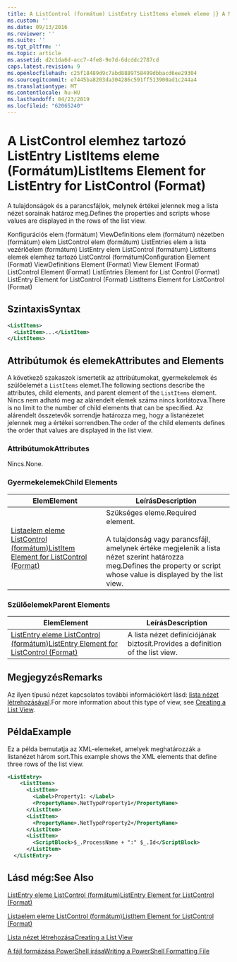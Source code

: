 ```yaml
---
title: A ListControl (formátum) ListEntry ListItems elemek eleme |} A Microsoft Docs
ms.custom: ''
ms.date: 09/13/2016
ms.reviewer: ''
ms.suite: ''
ms.tgt_pltfrm: ''
ms.topic: article
ms.assetid: d2c1da6d-acc7-4fe8-9e7d-6dcddc2787cd
caps.latest.revision: 9
ms.openlocfilehash: c25f18489d9c7abd8889758499dbbacd6ee29304
ms.sourcegitcommit: e7445ba8203da304286c591ff513900ad1c244a4
ms.translationtype: MT
ms.contentlocale: hu-HU
ms.lasthandoff: 04/23/2019
ms.locfileid: "62065240"
---
```

# <a name="listitems-element-for-listentry-for-listcontrol-format"></a><span data-ttu-id="0945f-102">A ListControl elemhez tartozó ListEntry ListItems eleme (Formátum)</span><span class="sxs-lookup"><span data-stu-id="0945f-102">ListItems Element for ListEntry for ListControl (Format)</span></span>

<span data-ttu-id="0945f-103">A tulajdonságok és a parancsfájlok, melynek értékei jelennek meg a lista nézet sorainak határoz meg.</span><span class="sxs-lookup"><span data-stu-id="0945f-103">Defines the properties and scripts whose values are displayed in the rows of the list view.</span></span>

<span data-ttu-id="0945f-104">Konfigurációs elem (formátum) ViewDefinitions elem (formátum) nézetben (formátum) elem ListControl elem (formátum) ListEntries elem a lista vezérlőelem (formátum) ListEntry elem ListControl (formátum) ListItems elemek elemhez tartozó ListControl (formátum)</span><span class="sxs-lookup"><span data-stu-id="0945f-104">Configuration Element (Format) ViewDefinitions Element (Format) View Element (Format) ListControl Element (Format) ListEntries Element for List Control (Format) ListEntry Element for ListControl (Format) ListItems Element for ListControl (Format)</span></span>

## <a name="syntax"></a><span data-ttu-id="0945f-105">Szintaxis</span><span class="sxs-lookup"><span data-stu-id="0945f-105">Syntax</span></span>

```xml
<ListItems>
  <ListItem>...</ListItem>
</ListItems>
```

## <a name="attributes-and-elements"></a><span data-ttu-id="0945f-106">Attribútumok és elemek</span><span class="sxs-lookup"><span data-stu-id="0945f-106">Attributes and Elements</span></span>

<span data-ttu-id="0945f-107">A következő szakaszok ismertetik az attribútumokat, gyermekelemek és szülőelemét a `ListItems` elemet.</span><span class="sxs-lookup"><span data-stu-id="0945f-107">The following sections describe the attributes, child elements, and parent element of the `ListItems` element.</span></span> <span data-ttu-id="0945f-108">Nincs nem adható meg az alárendelt elemek száma nincs korlátozva.</span><span class="sxs-lookup"><span data-stu-id="0945f-108">There is no limit to the number of child elements that can be specified.</span></span> <span data-ttu-id="0945f-109">Az alárendelt összetevők sorrendje határozza meg, hogy a listanézetet jelennek meg a értékei sorrendben.</span><span class="sxs-lookup"><span data-stu-id="0945f-109">The order of the child elements defines the order that values are displayed in the list view.</span></span>

### <a name="attributes"></a><span data-ttu-id="0945f-110">Attribútumok</span><span class="sxs-lookup"><span data-stu-id="0945f-110">Attributes</span></span>

<span data-ttu-id="0945f-111">Nincs.</span><span class="sxs-lookup"><span data-stu-id="0945f-111">None.</span></span>

### <a name="child-elements"></a><span data-ttu-id="0945f-112">Gyermekelemek</span><span class="sxs-lookup"><span data-stu-id="0945f-112">Child Elements</span></span>

|<span data-ttu-id="0945f-113">Elem</span><span class="sxs-lookup"><span data-stu-id="0945f-113">Element</span></span>|<span data-ttu-id="0945f-114">Leírás</span><span class="sxs-lookup"><span data-stu-id="0945f-114">Description</span></span>|
|-------------|-----------------|
|[<span data-ttu-id="0945f-115">Listaelem eleme ListControl (formátum)</span><span class="sxs-lookup"><span data-stu-id="0945f-115">ListItem Element for ListControl (Format)</span></span>](./listitem-element-for-listitems-for-listcontrol-format.md)|<span data-ttu-id="0945f-116">Szükséges eleme.</span><span class="sxs-lookup"><span data-stu-id="0945f-116">Required element.</span></span><br /><br /> <span data-ttu-id="0945f-117">A tulajdonság vagy parancsfájl, amelynek értéke megjelenik a lista nézet szerint határozza meg.</span><span class="sxs-lookup"><span data-stu-id="0945f-117">Defines the property or script whose value is displayed by the list view.</span></span>|

### <a name="parent-elements"></a><span data-ttu-id="0945f-118">Szülőelemek</span><span class="sxs-lookup"><span data-stu-id="0945f-118">Parent Elements</span></span>

|<span data-ttu-id="0945f-119">Elem</span><span class="sxs-lookup"><span data-stu-id="0945f-119">Element</span></span>|<span data-ttu-id="0945f-120">Leírás</span><span class="sxs-lookup"><span data-stu-id="0945f-120">Description</span></span>|
|-------------|-----------------|
|[<span data-ttu-id="0945f-121">ListEntry eleme ListControl (formátum)</span><span class="sxs-lookup"><span data-stu-id="0945f-121">ListEntry Element for ListControl (Format)</span></span>](./listentry-element-for-listcontrol-format.md)|<span data-ttu-id="0945f-122">A lista nézet definíciójának biztosít.</span><span class="sxs-lookup"><span data-stu-id="0945f-122">Provides a definition of the list view.</span></span>|

## <a name="remarks"></a><span data-ttu-id="0945f-123">Megjegyzés</span><span class="sxs-lookup"><span data-stu-id="0945f-123">Remarks</span></span>

<span data-ttu-id="0945f-124">Az ilyen típusú nézet kapcsolatos további információkért lásd: [lista nézet létrehozásával](./creating-a-list-view.md).</span><span class="sxs-lookup"><span data-stu-id="0945f-124">For more information about this type of view, see [Creating a List View](./creating-a-list-view.md).</span></span>

## <a name="example"></a><span data-ttu-id="0945f-125">Példa</span><span class="sxs-lookup"><span data-stu-id="0945f-125">Example</span></span>

<span data-ttu-id="0945f-126">Ez a példa bemutatja az XML-elemeket, amelyek meghatározzák a listanézet három sort.</span><span class="sxs-lookup"><span data-stu-id="0945f-126">This example shows the XML elements that define three rows of the list view.</span></span>

```xml
<ListEntry>
    <ListItems>
      <ListItem>
        <Label>Property1: </Label>
        <PropertyName>.NetTypeProperty1</PropertyName>
      </ListItem>
      <ListItem>
        <PropertyName>.NetTypeProperty2</PropertyName>
      </ListItem>
      <ListItem>
        <ScriptBlock>$_.ProcessName + ":" $_.Id</ScriptBlock>
      </ListItem>
  </ListEntry>
```

## <a name="see-also"></a><span data-ttu-id="0945f-127">Lásd még:</span><span class="sxs-lookup"><span data-stu-id="0945f-127">See Also</span></span>

[<span data-ttu-id="0945f-128">ListEntry eleme ListControl (formátum)</span><span class="sxs-lookup"><span data-stu-id="0945f-128">ListEntry Element for ListControl (Format)</span></span>](./listentry-element-for-listcontrol-format.md)

[<span data-ttu-id="0945f-129">Listaelem eleme ListControl (formátum)</span><span class="sxs-lookup"><span data-stu-id="0945f-129">ListItem Element for ListControl (Format)</span></span>](./listitem-element-for-listitems-for-listcontrol-format.md)

[<span data-ttu-id="0945f-130">Lista nézet létrehozása</span><span class="sxs-lookup"><span data-stu-id="0945f-130">Creating a List View</span></span>](./creating-a-list-view.md)

[<span data-ttu-id="0945f-131">A fájl formázása PowerShell írása</span><span class="sxs-lookup"><span data-stu-id="0945f-131">Writing a PowerShell Formatting File</span></span>](./writing-a-powershell-formatting-file.md)
